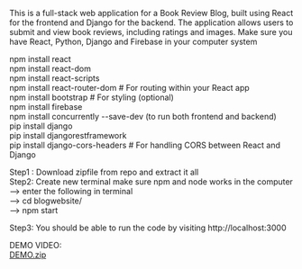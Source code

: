 
This is a full-stack web application for a Book Review Blog, built using React for the frontend and Django for the backend. The application allows users to submit and view book reviews, including ratings and images.
Make sure you have React, Python, Django and Firebase in your computer system

npm install react <br/>
npm install react-dom <br/>
npm install react-scripts <br/>
npm install react-router-dom    # For routing within your React app <br/>
npm install bootstrap           # For styling (optional) <br/>
npm install firebase <br/>
npm install concurrently --save-dev (to run both frontend and backend) <br/>
pip install django <br/>
pip install djangorestframework <br/>
pip install django-cors-headers  # For handling CORS between React and Django <br/>


Step1 : Download zipfile from repo and extract it all <br/>
Step2: Create new terminal make sure npm and node works in the computer -->  enter the following in terminal  <br/>
--> cd blogwebsite/ <br/>
--> npm start <br/>

Step3: You should be able to run the code by visiting http://localhost:3000

DEMO VIDEO:  
[DEMO.zip](https://github.com/user-attachments/files/16734816/DEMO.zip)

